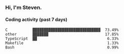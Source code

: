 ### Hi, I'm Steven.

#### Coding activity (past 7 days)
```
C           ▓▓▓▓▓▓▓▓▓▓▓▓▓▓▓▓▓▓▓▓▓▓▓▓▓▓▓▓▓▓  73.49%
other       ▓▓▓▓▓▓▓                         17.85%
TypeScript  ▓▓                               6.33%
Makefile                                     1.33%
Bash                                         0.99%
```
